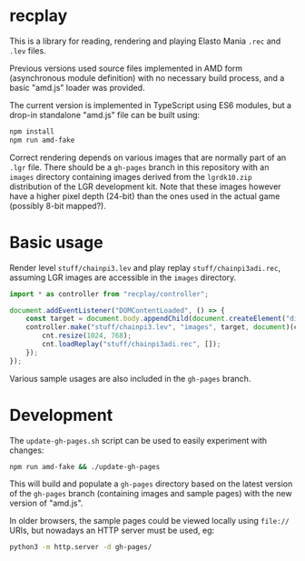 # recplay

This is a library for reading, rendering and playing Elasto Mania `.rec` and `.lev` files.

Previous versions used source files implemented in AMD form (asynchronous module definition) with no necessary build process, and a basic "amd.js" loader was provided.

The current version is implemented in TypeScript using ES6 modules, but a drop-in standalone "amd.js" file can be built using:
```sh
npm install
npm run amd-fake
```

Correct rendering depends on various images that are normally part of an `.lgr` file. There should be a `gh-pages` branch in this repository with an `images` directory containing images derived from the `lgrdk10.zip` distribution of the LGR development kit. Note that these images however have a higher pixel depth (24-bit) than the ones used in the actual game (possibly 8-bit mapped?).

# Basic usage
Render level `stuff/chainpi3.lev` and play replay `stuff/chainpi3adi.rec`, assuming LGR images are accessible in the `images` directory.
```ts
import * as controller from "recplay/controller";

document.addEventListener("DOMContentLoaded", () => {
	const target = document.body.appendChild(document.createElement("div"));
	controller.make("stuff/chainpi3.lev", "images", target, document)(cnt => {
		cnt.resize(1024, 768);
		cnt.loadReplay("stuff/chainpi3adi.rec", []);
	});
});
```

Various sample usages are also included in the `gh-pages` branch.

# Development
The `update-gh-pages.sh` script can be used to easily experiment with changes:
```sh
npm run amd-fake && ./update-gh-pages
```
This will build and populate a `gh-pages` directory based on the latest version of the `gh-pages` branch (containing images and sample pages) with the new version of "amd.js".

In older browsers, the sample pages could be viewed locally using `file://` URIs, but nowadays an HTTP server must be used, eg:
```sh
python3 -m http.server -d gh-pages/
```

